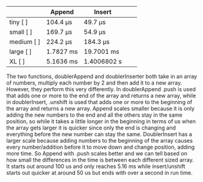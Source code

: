 |          | Append | Insert |   |   |
|----------|--------|--------|---|---|
| tiny  [ ]   | 104.4 μs       |  49.7 μs      |   |   |
| small [ ]  |    169.7 μs    |     54.9 μs   |   |   |
| medium [ ] | 224.2 μs       |    184.3 μs    |   |   |
| large [ ]  | 1.7827 ms       |     19.7001 ms   |   |   |
| XL [ ]     |  5.1636 ms      |   1.4006802 s     |   |   |


The two functions, doublerAppend and doublerInserter both take in an array of numbers, multiply each number by 2 and then add it to a new array. However, they perform this very differently. In doublerAppend .push is used that adds one or more to the end of the array and returns a new array, while in doublerInsert, .unshift is used that adds one or more to the beginning of the array and returns a new array.  Append scales smaller because it is only adding the new numbers to the end and all the others stay in the same position, so while it takes a little longer in the beginning in terms of us when the array gets larger it is quicker since only the end is changing and everything before the new number can stay the same. DoublerInsert has a larger scale because adding numbers to the beginning of the array causes every number/addition before it to move down and change position, adding more time. So Append with .push scales better and we can tell based on how small the differences in the time is between each different sized array. It starts out around 100 us and only reaches 5.16 ms while insert/unshift starts out quicker at around 50 us but ends with over a second in run time. 